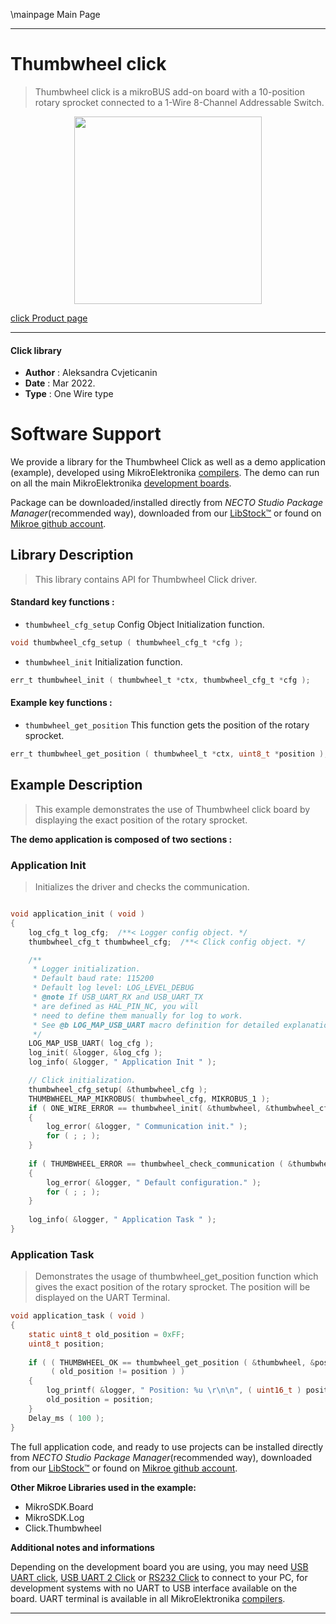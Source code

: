 \mainpage Main Page

---
# Thumbwheel click

> Thumbwheel click is a mikroBUS add-on board with a 10-position rotary sprocket connected to a 1-Wire 8-Channel Addressable Switch.

<p align="center">
  <img src="https://download.mikroe.com/images/click_for_ide/thumbwheel_click.png" height=300px>
</p>

[click Product page](https://www.mikroe.com/thumbwheel-click)

---


#### Click library

- **Author**        : Aleksandra Cvjeticanin
- **Date**          : Mar 2022.
- **Type**          : One Wire type


# Software Support

We provide a library for the Thumbwheel Click
as well as a demo application (example), developed using MikroElektronika
[compilers](https://www.mikroe.com/necto-studio).
The demo can run on all the main MikroElektronika [development boards](https://www.mikroe.com/development-boards).

Package can be downloaded/installed directly from *NECTO Studio Package Manager*(recommended way), downloaded from our [LibStock&trade;](https://libstock.mikroe.com) or found on [Mikroe github account](https://github.com/MikroElektronika/mikrosdk_click_v2/tree/master/clicks).

## Library Description

> This library contains API for Thumbwheel Click driver.

#### Standard key functions :

- `thumbwheel_cfg_setup` Config Object Initialization function.
```c
void thumbwheel_cfg_setup ( thumbwheel_cfg_t *cfg );
```

- `thumbwheel_init` Initialization function.
```c
err_t thumbwheel_init ( thumbwheel_t *ctx, thumbwheel_cfg_t *cfg );
```

#### Example key functions :

- `thumbwheel_get_position` This function gets the position of the rotary sprocket. 
```c
err_t thumbwheel_get_position ( thumbwheel_t *ctx, uint8_t *position ); 
```

## Example Description

> This example demonstrates the use of Thumbwheel click board by displaying the exact position of the rotary sprocket. 

**The demo application is composed of two sections :**

### Application Init

> Initializes the driver and checks the communication.

```c

void application_init ( void ) 
{
    log_cfg_t log_cfg;  /**< Logger config object. */
    thumbwheel_cfg_t thumbwheel_cfg;  /**< Click config object. */

    /** 
     * Logger initialization.
     * Default baud rate: 115200
     * Default log level: LOG_LEVEL_DEBUG
     * @note If USB_UART_RX and USB_UART_TX 
     * are defined as HAL_PIN_NC, you will 
     * need to define them manually for log to work. 
     * See @b LOG_MAP_USB_UART macro definition for detailed explanation.
     */
    LOG_MAP_USB_UART( log_cfg );
    log_init( &logger, &log_cfg );
    log_info( &logger, " Application Init " );

    // Click initialization.
    thumbwheel_cfg_setup( &thumbwheel_cfg );
    THUMBWHEEL_MAP_MIKROBUS( thumbwheel_cfg, MIKROBUS_1 );
    if ( ONE_WIRE_ERROR == thumbwheel_init( &thumbwheel, &thumbwheel_cfg ) ) 
    {
        log_error( &logger, " Communication init." );
        for ( ; ; );
    }
    
    if ( THUMBWHEEL_ERROR == thumbwheel_check_communication ( &thumbwheel ) )
    {
        log_error( &logger, " Default configuration." );
        for ( ; ; );
    }
    
    log_info( &logger, " Application Task " );
}

```

### Application Task

> Demonstrates the usage of thumbwheel_get_position function which gives the exact position of the rotary sprocket. The position will be displayed on the UART Terminal.

```c
void application_task ( void ) 
{
    static uint8_t old_position = 0xFF;
    uint8_t position; 
    
    if ( ( THUMBWHEEL_OK == thumbwheel_get_position ( &thumbwheel, &position ) ) && 
         ( old_position != position ) )
    {
        log_printf( &logger, " Position: %u \r\n\n", ( uint16_t ) position );
        old_position = position; 
    }
    Delay_ms ( 100 );
}
```

The full application code, and ready to use projects can be installed directly from *NECTO Studio Package Manager*(recommended way), downloaded from our [LibStock&trade;](https://libstock.mikroe.com) or found on [Mikroe github account](https://github.com/MikroElektronika/mikrosdk_click_v2/tree/master/clicks).

**Other Mikroe Libraries used in the example:**

- MikroSDK.Board
- MikroSDK.Log
- Click.Thumbwheel

**Additional notes and informations**

Depending on the development board you are using, you may need
[USB UART click](https://www.mikroe.com/usb-uart-click),
[USB UART 2 Click](https://www.mikroe.com/usb-uart-2-click) or
[RS232 Click](https://www.mikroe.com/rs232-click) to connect to your PC, for
development systems with no UART to USB interface available on the board. UART
terminal is available in all MikroElektronika
[compilers](https://shop.mikroe.com/compilers).

---
